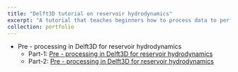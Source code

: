 ```yaml
---
title: "Delft3D tutorial on reservoir hydrodynamics"
excerpt: "A tutorial that teaches beginners how to process data to perform reservoir modeling in Delft3D, simulation in parallel with Delft3D, and post-processing of Delft3D results."
collection: portfolio
---
```

* Pre - processing in Delft3D for reservoir hydrodynamics
  * Part-1: [Pre - processing in Delft3D for reservoir hydrodynamics](https://youtu.be/KCGg9vQ3LgM) 
  * Part-2: [Pre - processing in Delft3D for reservoir hydrodynamics](https://youtu.be/3IidO34u1oQ)

